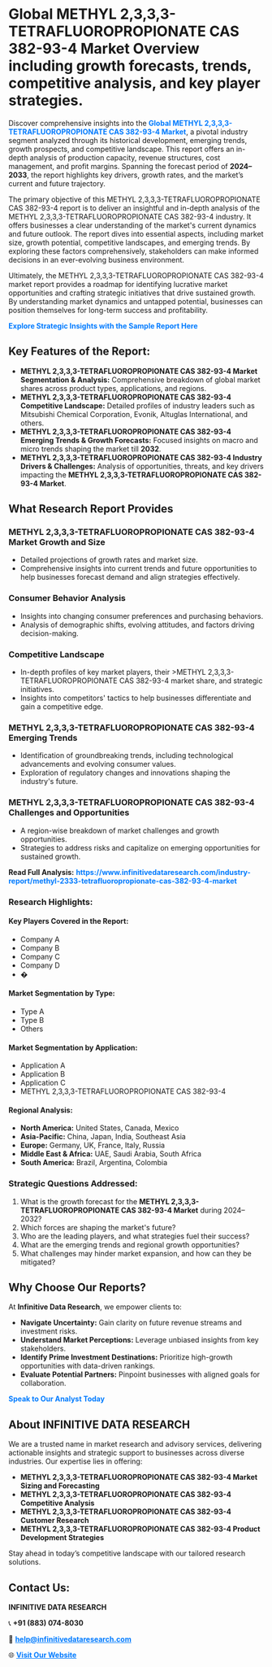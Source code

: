 <h1>Global METHYL 2,3,3,3-TETRAFLUOROPROPIONATE CAS 382-93-4 Market Overview including growth forecasts, trends, competitive analysis, and key player strategies.</h1>
<p>
Discover comprehensive insights into the 
<a href="https://www.infinitivedataresearch.com/industry-report/methyl-2333-tetrafluoropropionate-cas-382-93-4-market" rel="dofollow" style="color: #007BFF; text-decoration: none;"><strong>Global METHYL 2,3,3,3-TETRAFLUOROPROPIONATE CAS 382-93-4 Market</strong></a>, a pivotal industry segment analyzed through its historical development, emerging trends, growth prospects, and competitive landscape. This report offers an in-depth analysis of production capacity, revenue structures, cost management, and profit margins. Spanning the forecast period of <strong>2024–2033</strong>, the report highlights key drivers, growth rates, and the market’s current and future trajectory.
</p>
<p>
The primary objective of this METHYL 2,3,3,3-TETRAFLUOROPROPIONATE CAS 382-93-4 report is to deliver an insightful and in-depth analysis of the METHYL 2,3,3,3-TETRAFLUOROPROPIONATE CAS 382-93-4 industry. It offers businesses a clear understanding of the market's current dynamics and future outlook. The report dives into essential aspects, including market size, growth potential, competitive landscapes, and emerging trends. By exploring these factors comprehensively, stakeholders can make informed decisions in an ever-evolving business environment.
</p>
<p>
Ultimately, the METHYL 2,3,3,3-TETRAFLUOROPROPIONATE CAS 382-93-4 market report provides a roadmap for identifying lucrative market opportunities and crafting strategic initiatives that drive sustained growth. By understanding market dynamics and untapped potential, businesses can position themselves for long-term success and profitability.
</p>
<p>
<a href="https://www.infinitivedataresearch.com/request-sample/reportId=107674" style="color: #007BFF; text-decoration: none;"><strong>Explore Strategic Insights with the Sample Report Here</strong></a>
</p>

<h2>Key Features of the Report:</h2>
<ul>
<li><strong>METHYL 2,3,3,3-TETRAFLUOROPROPIONATE CAS 382-93-4 Market Segmentation & Analysis:</strong> Comprehensive breakdown of global market shares across product types, applications, and regions.</li>
<li><strong>METHYL 2,3,3,3-TETRAFLUOROPROPIONATE CAS 382-93-4 Competitive Landscape:</strong> Detailed profiles of industry leaders such as Mitsubishi Chemical Corporation, Evonik, Altuglas International, and others.</li>
<li><strong>METHYL 2,3,3,3-TETRAFLUOROPROPIONATE CAS 382-93-4 Emerging Trends & Growth Forecasts:</strong> Focused insights on macro and micro trends shaping the market till <strong>2032</strong>.</li>
<li><strong>METHYL 2,3,3,3-TETRAFLUOROPROPIONATE CAS 382-93-4 Industry Drivers & Challenges:</strong> Analysis of opportunities, threats, and key drivers impacting the <strong>METHYL 2,3,3,3-TETRAFLUOROPROPIONATE CAS 382-93-4 Market</strong>.</li>
</ul>

<h2>What Research Report Provides</h2>
<h3>METHYL 2,3,3,3-TETRAFLUOROPROPIONATE CAS 382-93-4 Market Growth and Size</h3>
<ul>
<li>Detailed projections of growth rates and market size.</li>
<li>Comprehensive insights into current trends and future opportunities to help businesses forecast demand and align strategies effectively.</li>
</ul>

<h3>Consumer Behavior Analysis</h3>
<ul>
<li>Insights into changing consumer preferences and purchasing behaviors.</li>
<li>Analysis of demographic shifts, evolving attitudes, and factors driving decision-making.</li>
</ul>

<h3>Competitive Landscape</h3>
<ul>
<li>In-depth profiles of key market players, their >METHYL 2,3,3,3-TETRAFLUOROPROPIONATE CAS 382-93-4 market share, and strategic initiatives.</li>
<li>Insights into competitors' tactics to help businesses differentiate and gain a competitive edge.</li>
</ul>

<h3>METHYL 2,3,3,3-TETRAFLUOROPROPIONATE CAS 382-93-4 Emerging Trends</h3>
<ul>
<li>Identification of groundbreaking trends, including technological advancements and evolving consumer values.</li>
<li>Exploration of regulatory changes and innovations shaping the industry's future.</li>
</ul>

<h3>METHYL 2,3,3,3-TETRAFLUOROPROPIONATE CAS 382-93-4 Challenges and Opportunities</h3>
<ul>
<li>A region-wise breakdown of market challenges and growth opportunities.</li>
<li>Strategies to address risks and capitalize on emerging opportunities for sustained growth.</li>
</ul>
<p><strong>Read Full Analysis:</strong> <a href="https://www.infinitivedataresearch.com/industry-report/methyl-2333-tetrafluoropropionate-cas-382-93-4-market" rel="dofollow" style="color: #007BFF; text-decoration: none;"><strong>https://www.infinitivedataresearch.com/industry-report/methyl-2333-tetrafluoropropionate-cas-382-93-4-market</strong></a></p>
<h3>Research Highlights:</h3>
<h4>Key Players Covered in the Report:</h4>
<ul><li>Company A</li><li>Company B</li><li>Company C</li><li>Company D</li><li>�</li></ul>
<h4>Market Segmentation by Type:</h4>
<ul><li>Type A</li><li>Type B</li><li>Others</li></ul>
<h4>Market Segmentation by Application:</h4>
<ul><li>Application A</li><li>Application B</li><li>Application C</li><li>METHYL 2,3,3,3-TETRAFLUOROPROPIONATE CAS 382-93-4</li></ul>

<h4>Regional Analysis:</h4>
<ul>
<li><strong>North America:</strong> United States, Canada, Mexico</li>
<li><strong>Asia-Pacific:</strong> China, Japan, India, Southeast Asia</li>
<li><strong>Europe:</strong> Germany, UK, France, Italy, Russia</li>
<li><strong>Middle East & Africa:</strong> UAE, Saudi Arabia, South Africa</li>
<li><strong>South America:</strong> Brazil, Argentina, Colombia</li>
</ul>

<h3>Strategic Questions Addressed:</h3>
<ol>
<li>What is the growth forecast for the <strong>METHYL 2,3,3,3-TETRAFLUOROPROPIONATE CAS 382-93-4 Market</strong> during 2024–2032?</li>
<li>Which forces are shaping the market's future?</li>
<li>Who are the leading players, and what strategies fuel their success?</li>
<li>What are the emerging trends and regional growth opportunities?</li>
<li>What challenges may hinder market expansion, and how can they be mitigated?</li>
</ol>

<h2>Why Choose Our Reports?</h2>
<p>At <strong>Infinitive Data Research</strong>, we empower clients to:</p>
<ul>
<li><strong>Navigate Uncertainty:</strong> Gain clarity on future revenue streams and investment risks.</li>
<li><strong>Understand Market Perceptions:</strong> Leverage unbiased insights from key stakeholders.</li>
<li><strong>Identify Prime Investment Destinations:</strong> Prioritize high-growth opportunities with data-driven rankings.</li>
<li><strong>Evaluate Potential Partners:</strong> Pinpoint businesses with aligned goals for collaboration.</li>
</ul>
<p><a href="https://www.infinitivedataresearch.com/industry-report/methyl-2333-tetrafluoropropionate-cas-382-93-4-market" rel="dofollow" style="color: #007BFF; text-decoration: none;"><strong>Speak to Our Analyst Today</strong></a></p>

<h2>About INFINITIVE DATA RESEARCH</h2>
<p>We are a trusted name in market research and advisory services, delivering actionable insights and strategic support to businesses across diverse industries. Our expertise lies in offering:</p>
<ul>
<li><strong>METHYL 2,3,3,3-TETRAFLUOROPROPIONATE CAS 382-93-4 Market Sizing and Forecasting</strong></li>
<li><strong>METHYL 2,3,3,3-TETRAFLUOROPROPIONATE CAS 382-93-4 Competitive Analysis</strong></li>
<li><strong>METHYL 2,3,3,3-TETRAFLUOROPROPIONATE CAS 382-93-4 Customer Research</strong></li>
<li><strong>METHYL 2,3,3,3-TETRAFLUOROPROPIONATE CAS 382-93-4 Product Development Strategies</strong></li>
</ul>
<p>Stay ahead in today’s competitive landscape with our tailored research solutions.</p>

<h2>Contact Us:</h2>
<p><strong>INFINITIVE DATA RESEARCH</strong></p>
<p>📞 <strong>+91 (883) 074-8030</strong></p>
<p>📧 <strong><a href="mailto:help@infinitivedataresearch.com" style="color: #007BFF;">help@infinitivedataresearch.com</a></strong></p>
<p>🌐 <strong><a href="https://www.infinitivedataresearch.com" rel="dofollow" style="color: #007BFF;">Visit Our Website</a></strong></p>